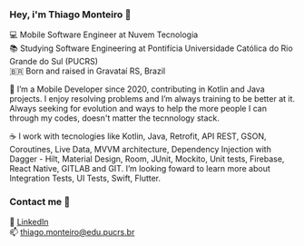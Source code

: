 ### Hey, i'm Thiago Monteiro 👋

💻  Mobile Software Engineer at Nuvem Tecnologia <br>
📚  Studying Software Engineering at Pontifícia Universidade Católica do Rio Grande do Sul (PUCRS) <br>
🇧🇷 	Born and raised in Gravataí RS, Brazil <br>


🚀  I’m a Mobile Developer since 2020, contributing in Kotlin and Java projects. I enjoy resolving problems and I’m always training to be better at it. Always seeking for evolution and ways to help the more people I can through my codes, doesn't matter the tecnnology stack.


☕   I work with tecnologies like Kotlin, Java, Retrofit, API REST, GSON, Coroutines, Live Data, MVVM architecture, Dependency Injection with Dagger - Hilt, Material Design, Room, JUnit, Mockito, Unit tests, Firebase, React Native, GITLAB and GIT.
I’m looking foward to learn more about Integration Tests, UI Tests, Swift, Flutter.

### Contact me 👔

💼 [LinkedIn](https://www.linkedin.com/in/thiagomonteiro03/) <br>
📫 thiago.monteiro@edu.pucrs.br <br>
